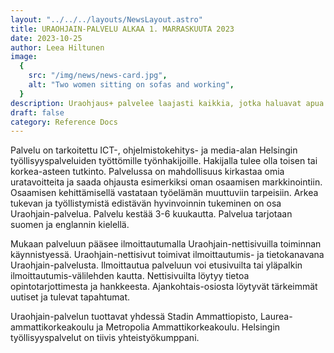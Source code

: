 ```yaml
---
layout: "../../../layouts/NewsLayout.astro"
title: URAOHJAIN-PALVELU ALKAA 1. MARRASKUUTA 2023
date: 2023-10-25
author: Leea Hiltunen
image:
  {
    src: "/img/news/news-card.jpg",
    alt: "Two women sitting on sofas and working",
  }
description: Uraohjaus+ palvelee laajasti kaikkia, jotka haluavat apua koulutus- tai työpolun suunnittelemiseen.
draft: false
category: Reference Docs
---
```


Palvelu on tarkoitettu ICT-, ohjelmistokehitys- ja media-alan Helsingin työllisyyspalveluiden työttömille työnhakijoille. Hakijalla tulee olla toisen tai korkea-asteen tutkinto. Palvelussa on mahdollisuus kirkastaa omia uratavoitteita ja saada ohjausta esimerkiksi oman osaamisen markkinointiin. Osaamisen kehittämisellä vastataan työelämän muuttuviin tarpeisiin. Arkea tukevan ja työllistymistä edistävän hyvinvoinnin tukeminen on osa Uraohjain-palvelua. Palvelu kestää 3-6 kuukautta. Palvelua tarjotaan suomen ja englannin kielellä.

Mukaan palveluun pääsee ilmoittautumalla Uraohjain-nettisivuilla toiminnan käynnistyessä. Uraohjain-nettisivut toimivat ilmoittautumis- ja tietokanavana Uraohjain-palvelusta. Ilmoittautua palveluun voi etusivuilta tai yläpalkin ilmoittautumis-välilehden kautta. Nettisivuilta löytyy tietoa opintotarjottimesta ja hankkeesta. Ajankohtais-osiosta löytyvät tärkeimmät uutiset ja tulevat tapahtumat.

Uraohjain-palvelun tuottavat yhdessä Stadin Ammattiopisto, Laurea-ammattikorkeakoulu ja Metropolia Ammattikorkeakoulu. Helsingin työllisyyspalvelut on tiivis yhteistyökumppani.
